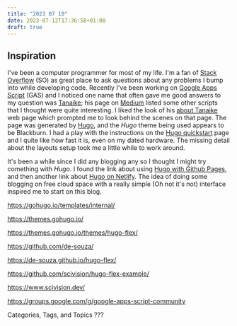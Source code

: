 ```yaml
---
title: "2023 07 10"
date: 2023-07-12T17:36:58+01:00
draft: true
---
```

## Inspiration

I've been a computer programmer for most of my life. I'm a fan of [Stack Overflow](https://stackoverflow.com/) (SO) as great place to ask questions about any problems I bump into while developing code. Recently I've been working on [Google Apps Script](https://www.google.com/script/start/) (GAS) and I noticed one name that often gave me good answers to my question was [Tanaike](https://stackoverflow.com/users/7108653/tanaike); his page on [Medium](https://medium.com/@tanaike) listed some other scripts that I thought were quite interesting. I liked the look of his [about Tanaike](https://tanaikech.github.io/about/) web page which prompted me to look behind the scenes on that page. The page was generated by [Hugo](https://gohugo.io/), and the *Hugo* theme being used appears to be Blackburn. I had a play with the instructions on the [Hugo quickstart](https://gohugo.io/getting-started/quick-start/) page and I quite like how fast it is, even on my dated hardware. The missing detail about the layouts setup took me a little while to work around.

It's been a while since I did any blogging any so I thought I might try comething with *Hugo*. I found the link about using [Hugo with Github Pages](https://gohugo.io/hosting-and-deployment/hosting-on-github/), and then another link about [Hugo on Netlify](https://www.scivision.dev/github-pages-to-netlify/). The idea of doing some blogging on free cloud space with a really simple (Oh not it's not) interface inspired me to start on this blog.

https://gohugo.io/templates/internal/

https://themes.gohugo.io/

https://themes.gohugo.io/themes/hugo-flex/

https://github.com/de-souza/

https://de-souza.github.io/hugo-flex/

https://github.com/scivision/hugo-flex-example/

https://www.scivision.dev/

https://groups.google.com/g/google-apps-script-community

Categories, Tags, and Topics ???
